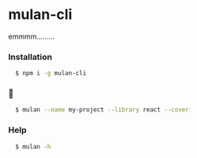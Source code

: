 # mulan-cli

emmmm.........

### Installation

```bash
  $ npm i -g mulan-cli
```

### 🌰

```bash
  $ mulan --name my-project --library react --cover
```

### Help

```bash
  $ mulan -h
```
